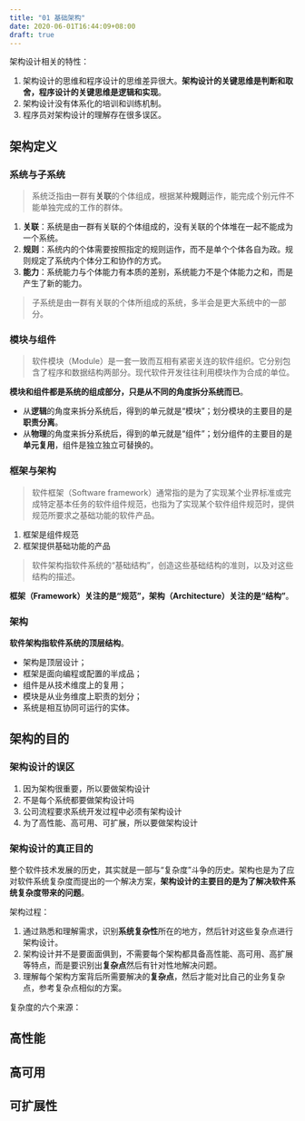 ```yaml
---
title: "01 基础架构"
date: 2020-06-01T16:44:09+08:00
draft: true
---
```


架构设计相关的特性：

1. 架构设计的思维和程序设计的思维差异很大。**架构设计的关键思维是判断和取舍，程序设计的关键思维是逻辑和实现**。
2. 架构设计没有体系化的培训和训练机制。
3. 程序员对架构设计的理解存在很多误区。

## 架构定义

### 系统与子系统

> 系统泛指由一群有**关联**的个体组成，根据某种**规则**运作，能完成个别元件不能单独完成的工作的群体。

1. **关联**：系统是由一群有关联的个体组成的，没有关联的个体堆在一起不能成为一个系统。
2. **规则**：系统内的个体需要按照指定的规则运作，而不是单个个体各自为政。规则规定了系统内个体分工和协作的方式。
3. **能力**：系统能力与个体能力有本质的差别，系统能力不是个体能力之和，而是产生了新的能力。

> 子系统是由一群有关联的个体所组成的系统，多半会是更大系统中的一部分。

### 模块与组件

> 软件模块（Module）是一套一致而互相有紧密关连的软件组织。它分别包含了程序和数据结构两部分。现代软件开发往往利用模块作为合成的单位。

**模块和组件都是系统的组成部分，只是从不同的角度拆分系统而已**。

- 从**逻辑**的角度来拆分系统后，得到的单元就是“模块”；划分模块的主要目的是**职责分离**。
- 从**物理**的角度来拆分系统后，得到的单元就是“组件”；划分组件的主要目的是**单元复用**，组件是独立独立可替换的。

### 框架与架构

> 软件框架（Software framework）通常指的是为了实现某个业界标准或完成特定基本任务的软件组件规范，也指为了实现某个软件组件规范时，提供规范所要求之基础功能的软件产品。

1. 框架是组件规范
2. 框架提供基础功能的产品

> 软件架构指软件系统的“基础结构”，创造这些基础结构的准则，以及对这些结构的描述。

**框架（Framework）关注的是“规范”，架构（Architecture）关注的是“结构”**。

### 架构

**软件架构指软件系统的顶层结构**。

- 架构是顶层设计；
- 框架是面向编程或配置的半成品；
- 组件是从技术维度上的复用；
- 模块是从业务维度上职责的划分；
- 系统是相互协同可运行的实体。

## 架构的目的

### 架构设计的误区

1. 因为架构很重要，所以要做架构设计
2. 不是每个系统都要做架构设计吗
3. 公司流程要求系统开发过程中必须有架构设计
4. 为了高性能、高可用、可扩展，所以要做架构设计

### 架构设计的真正目的

整个软件技术发展的历史，其实就是一部与“复杂度”斗争的历史。架构也是为了应对软件系统复杂度而提出的一个解决方案，**架构设计的主要目的是为了解决软件系统复杂度带来的问题**。

架构过程：

1. 通过熟悉和理解需求，识别**系统复杂性**所在的地方，然后针对这些复杂点进行架构设计。
2. 架构设计并不是要面面俱到，不需要每个架构都具备高性能、高可用、高扩展等特点，而是要识别出**复杂点**然后有针对性地解决问题。
3. 理解每个架构方案背后所需要解决的**复杂点**，然后才能对比自己的业务复杂点，参考复杂点相似的方案。

复杂度的六个来源：

## 高性能

## 高可用

## 可扩展性
